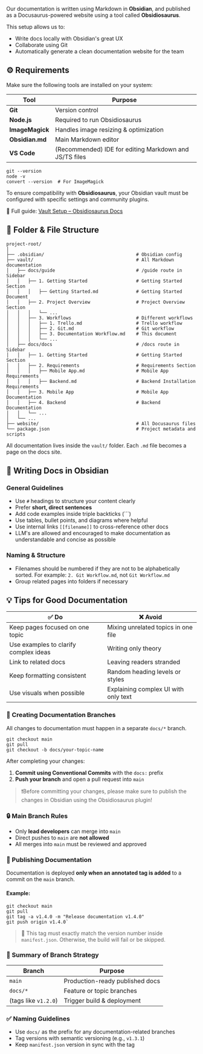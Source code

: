 Our documentation is written using Markdown in **Obsidian**, and published as a Docusaurus-powered website using a tool called **Obsidiosaurus**.

This setup allows us to:
- Write docs locally with Obsidian's great UX
- Collaborate using Git
- Automatically generate a clean documentation website for the team
## ⚙️ Requirements

Make sure the following tools are installed on your system:

|Tool|Purpose|
|---|---|
|**Git**|Version control|
|**Node.js**|Required to run Obsidiosaurus|
|**ImageMagick**|Handles image resizing & optimization|
|**Obsidian.md**|Main Markdown editor|
|**VS Code**|(Recommended) IDE for editing Markdown and JS/TS files|

```
git --version 
node -v 
convert --version  # For ImageMagick
```

To ensure compatibility with **Obsidiosaurus**, your Obsidian vault must be configured with specific settings and community plugins.

🔗 Full guide: [Vault Setup – Obsidiosaurus Docs](https://cimsta.github.io/obsidiosaurus-docs/docs/main/Get%20started/Installation/Vault%20Setup)
## 📁 Folder & File Structure
```
project-root/
│
├── .obsidian/                                  # Obsidian config
├── vault/                                      # All Markdown documentation
│   ├── docs/guide                              # /guide route in Sidebar
│   │   ├── 1. Getting Started                  # Getting Started Section
│   │   │   ├── Getting Started.md              # Getting Started Document
│   │   ├── 2. Project Overview                 # Project Overview Section
│   │   │   └── ...
│   │   ├── 3. Workflows                        # Different workflows
│   │   │   ├── 1. Trello.md                    # Trello workflow
│   │   │   ├── 2. Git.md                       # Git workflow
│   │   │   ├── 3. Documentation Workflow.md    # This document
│   │   │   └── ...
│   ├── docs/docs                               # /docs route in Sidebar
│   │   ├── 1. Getting Started                  # Getting Started Section
│   │   ├── 2. Requirements                     # Requirements Section
│   │   │   ├── Mobile App.md                   # Mobile App Requirements
│   │   │   ├── Backend.md                      # Backend Installation Requirements
│   │   ├── 3. Mobile App                       # Mobile App Documentation
│   │   ├── 4. Backend                          # Backend Documentation
│   │   └── ... 
│   └── ... 
├── website/                                    # All Docusaurus files
└── package.json                                # Project metadata and scripts
```

All documentation lives inside the `vault/` folder. Each `.md` file becomes a page on the docs site.
## 🧠 Writing Docs in Obsidian

### General Guidelines

- Use `#` headings to structure your content clearly
- Prefer **short, direct sentences**
- Add code examples inside triple backticks (\`\`\`)
- Use tables, bullet points, and diagrams where helpful
- Use internal links `[[filename]]` to cross-reference other docs
- LLM's are allowed and encouraged to make documentation as understandable and concise as possible
### Naming & Structure
- Filenames should be numbered if they are not to be alphabetically sorted. For example: `2. Git Workflow.md`, not `Git Workflow.md`
- Group related pages into folders if necessary
## 💡 Tips for Good Documentation

| ✅ Do                                  | ❌ Avoid                              |
| ------------------------------------- | ------------------------------------ |
| Keep pages focused on one topic       | Mixing unrelated topics in one file  |
| Use examples to clarify complex ideas | Writing only theory                  |
| Link to related docs                  | Leaving readers stranded             |
| Keep formatting consistent            | Random heading levels or styles      |
| Use visuals when possible             | Explaining complex UI with only text |
### 🌱 Creating Documentation Branches

All changes to documentation must happen in a separate `docs/*` branch.

```
git checkout main 
git pull 
git checkout -b docs/your-topic-name
```
After completing your changes:
1. **Commit using Conventional Commits** with the `docs:` prefix
2. **Push your branch** and open a pull request into `main`

> ❗Before committing your changes, please make sure to publish the changes in Obsidian using the Obsidiosaurus plugin!
### 🔒 Main Branch Rules

- Only **lead developers** can merge into `main`
- Direct pushes to `main` are **not allowed**
- All merges into `main` must be reviewed and approved
### 🚀 Publishing Documentation

Documentation is deployed **only when an annotated tag is added** to a commit on the `main` branch.
#### Example:
```
git checkout main 
git pull 
git tag -a v1.4.0 -m "Release documentation v1.4.0" 
git push origin v1.4.0`
```

> 🧠 This tag must exactly match the version number inside `manifest.json`. Otherwise, the build will fail or be skipped.
### 📁 Summary of Branch Strategy

| Branch               | Purpose                         |
| -------------------- | ------------------------------- |
| `main`               | Production-ready published docs |
| `docs/*`             | Feature or topic branches       |
| (tags like `v1.2.0`) | Trigger build & deployment      |
### ✅ Naming Guidelines

- Use `docs/` as the prefix for any documentation-related branches
- Tag versions with semantic versioning (e.g., `v1.3.1`)
- Keep `manifest.json` version in sync with the tag
